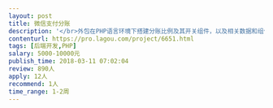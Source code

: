 ```yaml
---                
layout: post       
title: 微信支付分账           
description: '</br>外包在PHP语言环境下搭建分账比例及其开关组件，以及相关数据和组件的可视化页面。产品是酒店预订，已开通微信支付商户平台。</br>'     
contenturl: https://pro.lagou.com/project/6651.html      
tags: [后端开发,PHP]            
salary: 5000-10000元          
publish_time: 2018-03-11 07:02:04         
review: 890人                   
apply: 12人                   
recommend: 1人                   
time_range: 1-2周              
---                 
```

